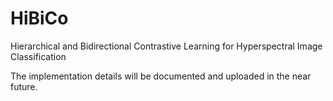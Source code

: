 # HiBiCo
Hierarchical and Bidirectional Contrastive Learning for Hyperspectral Image Classification

The implementation details will be documented and uploaded in the near future.

